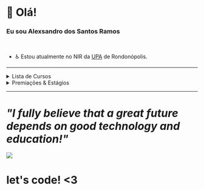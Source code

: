 # 👋 Olá!
### Eu sou Alexsandro dos Santos Ramos 
<br>

- ♿ Estou atualmente no NIR da <a href="http://www.rondonopolis.mt.gov.br/noticias/upa-de-rondonopolis-abre-mais-uma-porta-para-atendimento/">UPA</a> de Rondonópolis.

---- 
<!--START_SECTION:table-->
<details>
<summary>Lista de Cursos</summary>


| Curso | Local | Horas |
| :---: | :---: | :---: |
| Crie um site simples usando HTML, CSS e JavaScript | Fundação Bradesco | 02 Hrs |
| Operador de Computador | SENAI-MT | -- Hrs |
| Curso HTML5 e CSS3: módulo 1 de 5 | CursoEmVideo | 40 Hrs |
| Curso HTML5 e CSS3: módulo 2 de 5 | CursoEmVideo | 40 Hrs |
| Curso HTML5 e CSS3: módulo 3 de 5 | CursoEmVideo | 40 Hrs |
| Curso HTML5 e CSS3: módulo 4 de 5 | CursoEmVideo | 40 Hrs |
| Javascript | CursoEmVideo | 40 Hrs |
| Linux | CursoEmVideo | 40 Hrs |
| Git e GitHub | CursoEmVideo | 20 Hrs |

</details>

<details>
<summary>Premiações & Estágios</summary>


| Tema | Premiação |
| :---: | :---: |
| Melhor Atirador Artilheiro - 18º GAC 2016 | Medalha Mallet |
| Estágio de Adaptação ao Pantanal - 18º GAC 2021 | -- |
| Estágio de Adaptação a Selva - 18º GAC 2021 | -- |

</details>

--------

 # <i> "I fully believe that a great future depends on good technology and education!"</i> 
 
 <p align="left">
  <img src=https://64.media.tumblr.com/tumblr_lz2rp0DJiS1qcla63o1_400.gifv> 
</p>


# let's code! <3
